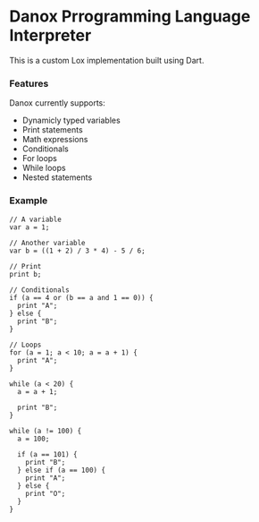 # Danox Prrogramming Language Interpreter

This is a custom Lox implementation built using Dart. 

### Features

Danox currently supports:
- Dynamicly typed variables
- Print statements
- Math expressions
- Conditionals
- For loops
- While loops
- Nested statements

### Example

```
// A variable
var a = 1;

// Another variable
var b = ((1 + 2) / 3 * 4) - 5 / 6;

// Print
print b;

// Conditionals
if (a == 4 or (b == a and 1 == 0)) {
  print "A";
} else {
  print "B";
}

// Loops
for (a = 1; a < 10; a = a + 1) {
  print "A";
}

while (a < 20) {
  a = a + 1;
  
  print "B";
}

while (a != 100) {
  a = 100;

  if (a == 101) {
    print "B";
  } else if (a == 100) {
    print "A";
  } else {
    print "O";
  }
}
```
